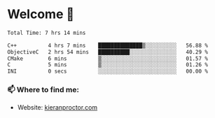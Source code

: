 # Welcome 🦘

<!--START_SECTION:waka-->

```txt
Total Time: 7 hrs 14 mins

C++          4 hrs 7 mins    ██████████████▒░░░░░░░░░░   56.88 %
ObjectiveC   2 hrs 54 mins   ██████████░░░░░░░░░░░░░░░   40.29 %
CMake        6 mins          ▒░░░░░░░░░░░░░░░░░░░░░░░░   01.57 %
C            5 mins          ▒░░░░░░░░░░░░░░░░░░░░░░░░   01.26 %
INI          0 secs          ░░░░░░░░░░░░░░░░░░░░░░░░░   00.00 %
```

<!--END_SECTION:waka-->

### 📫 Where to find me:

-   Website: [kieranproctor.com](https://kieranproctor.com/)
